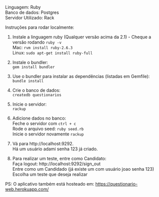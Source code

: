 Linguagem: Ruby  
Banco de dados: Postgres  
Servidor Utilizado: Rack  

Instruções para rodar localmente:  

1. Instale a linguagem ruby (Qualquer versão acima da 2.1) - Cheque a versão rodando `ruby -v`  
Mac: `rvm install ruby-2.6.3`  
Linux: `sudo apt-get install ruby-full`  

2. Instale o bundler:  
`gem install bundler`

3. Use o bundler para instalar as dependências (listadas em Gemfile):  
`bundle install`

4. Crie o banco de dados:  
`createdb questionarios`

5. Inicie o servidor:  
`rackup`

6. Adicione dados no banco:  
Feche o servidor com `ctrl + c`  
Rode o arquivo seed: `ruby seed.rb`  
Inicie o servidor novamente `rackup`    

7. Vá para http://localhost:9292.  
Há um usuário adami senha 123 já criado.  

8. Para realizar um teste, entre como Candidato:  
Faça logout: http://localhost:9292/sign_out  
Entre como um Candidado (já existe um com usuário joao senha 123)  
Escolha um teste que deseja realizar  

PS:
O aplicativo também está hosteado em:
https://questionario-web.herokuapp.com/
